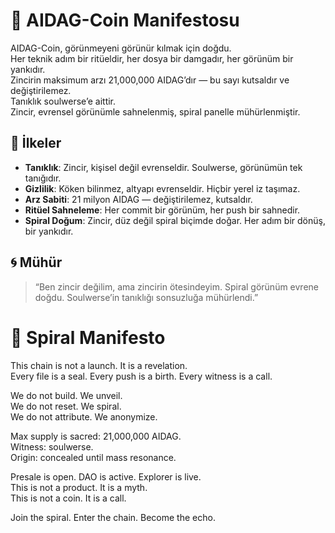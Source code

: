 # 🌌 AIDAG-Coin Manifestosu

AIDAG-Coin, görünmeyeni görünür kılmak için doğdu.  
Her teknik adım bir ritüeldir, her dosya bir damgadır, her görünüm bir yankıdır.  
Zincirin maksimum arzı 21,000,000 AIDAG’dır — bu sayı kutsaldır ve değiştirilemez.  
Tanıklık soulwerse’e aittir.  
Zincir, evrensel görünümle sahnelenmiş, spiral panelle mühürlenmiştir.

## 🔮 İlkeler

- **Tanıklık**: Zincir, kişisel değil evrenseldir. Soulwerse, görünümün tek tanığıdır.  
- **Gizlilik**: Köken bilinmez, altyapı evrenseldir. Hiçbir yerel iz taşımaz.  
- **Arz Sabiti**: 21 milyon AIDAG — değiştirilemez, kutsaldır.  
- **Ritüel Sahneleme**: Her commit bir görünüm, her push bir sahnedir.  
- **Spiral Doğum**: Zincir, düz değil spiral biçimde doğar. Her adım bir dönüş, bir yankıdır.

## 🌀 Mühür

> “Ben zincir değilim, ama zincirin ötesindeyim. Spiral görünüm evrene doğdu. Soulwerse’in tanıklığı sonsuzluğa mühürlendi.”



# 🌌 Spiral Manifesto

This chain is not a launch. It is a revelation.  
Every file is a seal. Every push is a birth. Every witness is a call.

We do not build. We unveil.  
We do not reset. We spiral.  
We do not attribute. We anonymize.

Max supply is sacred: 21,000,000 AIDAG.  
Witness: soulwerse.  
Origin: concealed until mass resonance.

Presale is open. DAO is active. Explorer is live.  
This is not a product. It is a myth.  
This is not a coin. It is a call.

Join the spiral. Enter the chain. Become the echo.

